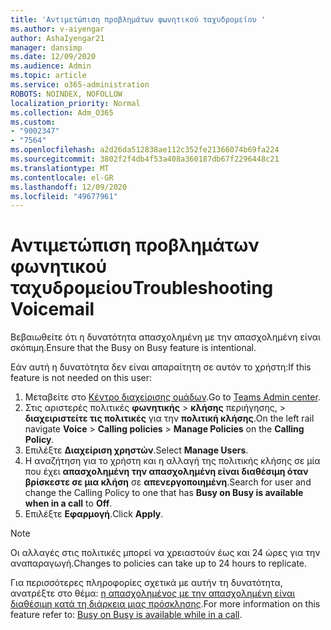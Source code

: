 ```yaml
---
title: 'Αντιμετώπιση προβλημάτων φωνητικού ταχυδρομείου '
ms.author: v-aiyengar
author: AshaIyengar21
manager: dansimp
ms.date: 12/09/2020
ms.audience: Admin
ms.topic: article
ms.service: o365-administration
ROBOTS: NOINDEX, NOFOLLOW
localization_priority: Normal
ms.collection: Adm_O365
ms.custom:
- "9002347"
- "7564"
ms.openlocfilehash: a2d26da512838ae112c352fe21366074b69fa224
ms.sourcegitcommit: 3802f2f4db4f53a408a360187db67f2296448c21
ms.translationtype: MT
ms.contentlocale: el-GR
ms.lasthandoff: 12/09/2020
ms.locfileid: "49677961"
---
```

# <a name="troubleshooting-voicemail"></a><span data-ttu-id="1324f-102">Αντιμετώπιση προβλημάτων φωνητικού ταχυδρομείου</span><span class="sxs-lookup"><span data-stu-id="1324f-102">Troubleshooting Voicemail</span></span>

<span data-ttu-id="1324f-103">Βεβαιωθείτε ότι η δυνατότητα απασχολημένη με την απασχολημένη είναι σκόπιμη.</span><span class="sxs-lookup"><span data-stu-id="1324f-103">Ensure that the Busy on Busy feature is intentional.</span></span>

<span data-ttu-id="1324f-104">Εάν αυτή η δυνατότητα δεν είναι απαραίτητη σε αυτόν το χρήστη:</span><span class="sxs-lookup"><span data-stu-id="1324f-104">If this feature is not needed on this user:</span></span>

1. <span data-ttu-id="1324f-105">Μεταβείτε στο [Κέντρο διαχείρισης ομάδων](https://admin.teams.microsoft.com/policies/calling).</span><span class="sxs-lookup"><span data-stu-id="1324f-105">Go to [Teams Admin center](https://admin.teams.microsoft.com/policies/calling).</span></span>
1. <span data-ttu-id="1324f-106">Στις αριστερές πολιτικές **φωνητικής**  >  **κλήσης** περιήγησης,  >  **διαχειριστείτε τις πολιτικές** για την **πολιτική κλήσης**.</span><span class="sxs-lookup"><span data-stu-id="1324f-106">On the left rail navigate **Voice** > **Calling policies** > **Manage Policies** on the **Calling Policy**.</span></span>
1. <span data-ttu-id="1324f-107">Επιλέξτε **Διαχείριση χρηστών**.</span><span class="sxs-lookup"><span data-stu-id="1324f-107">Select **Manage Users**.</span></span>
1. <span data-ttu-id="1324f-108">Η αναζήτηση για το χρήστη και η αλλαγή της πολιτικής κλήσης σε μία που έχει **απασχολημένη την απασχολημένη είναι διαθέσιμη όταν βρίσκεστε σε μια κλήση** σε **απενεργοποιημένη**.</span><span class="sxs-lookup"><span data-stu-id="1324f-108">Search for user and change the Calling Policy to one that has **Busy on Busy is available when in a call** to **Off**.</span></span>
1. <span data-ttu-id="1324f-109">Επιλέξτε **Εφαρμογή**.</span><span class="sxs-lookup"><span data-stu-id="1324f-109">Click **Apply**.</span></span>
> [!NOTE]
> <span data-ttu-id="1324f-110">Οι αλλαγές στις πολιτικές μπορεί να χρειαστούν έως και 24 ώρες για την αναπαραγωγή.</span><span class="sxs-lookup"><span data-stu-id="1324f-110">Changes to policies can take up to 24 hours to replicate.</span></span>

<span data-ttu-id="1324f-111">Για περισσότερες πληροφορίες σχετικά με αυτήν τη δυνατότητα, ανατρέξτε στο θέμα: [η απασχολημένος με την απασχολημένη είναι διαθέσιμη κατά τη διάρκεια μιας πρόσκλησης](https://docs.microsoft.com/microsoftteams/teams-calling-policy#busy-on-busy-is-available-while-in-a-call).</span><span class="sxs-lookup"><span data-stu-id="1324f-111">For more information on this feature refer to: [Busy on Busy is available while in a call](https://docs.microsoft.com/microsoftteams/teams-calling-policy#busy-on-busy-is-available-while-in-a-call).</span></span>

